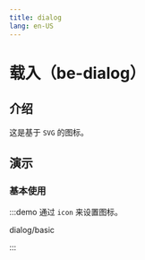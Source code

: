 ```yaml
---
title: dialog
lang: en-US
---
```


# 载入（be-dialog）

## 介绍

这是基于 `SVG` 的图标。

## 演示

### 基本使用

:::demo 通过 `icon` 来设置图标。

dialog/basic

:::


